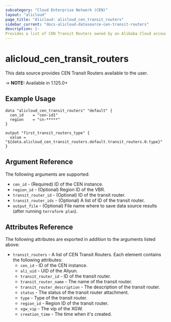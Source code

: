 ```yaml
---
subcategory: "Cloud Enterprise Network (CEN)"
layout: "alicloud"
page_title: "Alicloud: alicloud_cen_transit_routers"
sidebar_current: "docs-alicloud-datasource-cen-transit-routers"
description: |-
Provides a list of CEN Transit Routers owned by an Alibaba Cloud account.
---
```


# alicloud\_cen\_transit\_routers

This data source provides CEN Transit Routers available to the user.

-> **NOTE:** Available in 1.125.0+

## Example Usage

```
data "alicloud_cen_transit_routers" "default" {
  cen_id    = "cen-id1"
  region    = "cn-*****"
}

output "first_transit_routers_type" {
  value = "${data.alicloud_cen_transit_routers.default.transit_routers.0.type}"
}
```

## Argument Reference

The following arguments are supported:

* `cen_id` - (Required) ID of the CEN instance.
* `region_id` - (Optional) Region ID of the VBR.
* `transit_router_id` - (Optional) ID of the transit router.
* `transit_router_ids` - (Optional) A list of ID of the transit router.
* `output_file` - (Optional) File name where to save data source results (after running `terraform plan`).

## Attributes Reference

The following attributes are exported in addition to the arguments listed above:

* `transit_routers` - A list of CEN Transit Routers. Each element contains the following attributes:
    * `cen_id` - ID of the CEN instance.
    * `ali_uid` - UID of the Aliyun.
    * `transit_router_id` - ID of the transit router.
    * `transit_router_name` - The name of the transit router.
    * `transit_router_description` - The description of the transit router.
    * `status` - The status of the transit router attachment.
    * `type` - Type of the transit router.
    * `region_id` - Region ID of the transit router.
    * `xgw_vip` - The vip of the XGW.
    * `creation_time` - The time when it's created.
